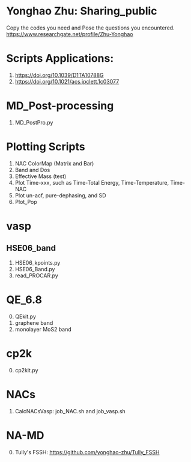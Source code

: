 # Yonghao Zhu: Sharing_public
Copy the codes you need and Pose the questions you encountered.
https://www.researchgate.net/profile/Zhu-Yonghao  

# Scripts Applications: 
1. https://doi.org/10.1039/D1TA10788G
2. https://doi.org/10.1021/acs.jpclett.1c03077

# MD_Post-processing
1. MD_PostPro.py

# Plotting Scripts
1. NAC ColorMap (Matrix and Bar)
2. Band and Dos
3. Effective Mass (test)
4. Plot Time-xxx, such as Time-Total Energy, Time-Temperature, Time-NAC
5. Plot un-acf, pure-dephasing, and SD
6. Plot_Pop

# vasp
## HSE06_band
1. HSE06_kpoints.py
2. HSE06_Band.py
3. read_PROCAR.py

# QE_6.8
0. QEkit.py
1. graphene band
2. monolayer MoS2 band

# cp2k
0. cp2kit.py

# NACs
1. CalcNACsVasp: job_NAC.sh and job_vasp.sh

# NA-MD
0. Tully's FSSH: https://github.com/yonghao-zhu/Tully_FSSH
